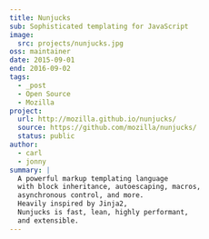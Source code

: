```yaml
---
title: Nunjucks
sub: Sophisticated templating for JavaScript
image:
  src: projects/nunjucks.jpg
oss: maintainer
date: 2015-09-01
end: 2016-09-02
tags:
  - _post
  - Open Source
  - Mozilla
project:
  url: http://mozilla.github.io/nunjucks/
  source: https://github.com/mozilla/nunjucks/
  status: public
author:
  - carl
  - jonny
summary: |
  A powerful markup templating language
  with block inheritance, autoescaping, macros,
  asynchronous control, and more.
  Heavily inspired by Jinja2,
  Nunjucks is fast, lean, highly performant,
  and extensible.
---
```

